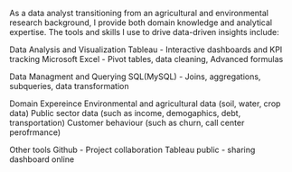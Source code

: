 As a data analyst transitioning from an agricultural and environmental research background, I provide both domain knowledge and analytical expertise. The tools and skills I use to drive data-driven insights include:

Data Analysis and Visualization
Tableau - Interactive dashboards and KPI tracking
Microsoft Excel - Pivot tables, data cleaning, Advanced formulas

Data Managment and Querying
SQL(MySQL) - Joins, aggregations, subqueries, data transformation

Domain Expereince
Environmental and agricultural data (soil, water, crop data)
Public sector data (such as income, demogaphics, debt, transportation)
Customer behaviour (such as churn, call center perofrmance)

Other tools
Github - Project collaboration
Tableau public - sharing dashboard online
